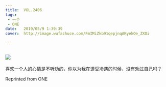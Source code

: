 ```yaml
---
title:	VOL.2406
tags:
 - 一个
 - ONE
date:	2019/05/9 1:39:39
cover:	http://image.wufazhuce.com/FmIMiZkb91qepjnqAKyekOe_ZXOi

---
```

![](http://image.wufazhuce.com/FmIMiZkb91qepjnqAKyekOe_ZXOi)
---

喜欢一个人的心情是不听劝的，你以为我在遭受冷遇的时候，没有劝过自己吗？
 
Reprinted from ONE
